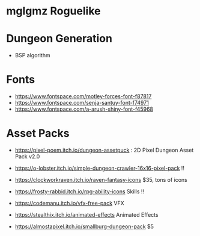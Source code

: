 # mglgmz Roguelike 

# Dungeon Generation
- BSP algorithm

# Fonts
- https://www.fontspace.com/motley-forces-font-f87817
- https://www.fontspace.com/senja-santuy-font-f74971
- https://www.fontspace.com/a-arush-shiny-font-f45968


# Asset Packs
- https://pixel-poem.itch.io/dungeon-assetpuck : 2D Pixel Dungeon Asset Pack v2.0
- https://o-lobster.itch.io/simple-dungeon-crawler-16x16-pixel-pack !!
- https://clockworkraven.itch.io/raven-fantasy-icons $35, tons of icons

- https://frosty-rabbid.itch.io/rpg-ability-icons Skills !!
- https://codemanu.itch.io/vfx-free-pack VFX
- https://stealthix.itch.io/animated-effects Animated Effects

- https://almostapixel.itch.io/smallburg-dungeon-pack $5
